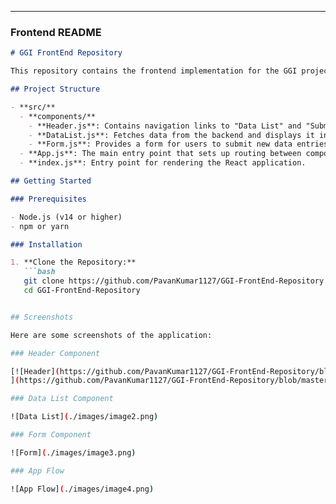 
---

### Frontend README

```markdown
# GGI FrontEnd Repository

This repository contains the frontend implementation for the GGI project, built using React. It provides a user interface for interacting with the backend API, allowing users to view and submit data.

## Project Structure

- **src/**
  - **components/**
    - **Header.js**: Contains navigation links to "Data List" and "Submit Form" pages, using Material UI `AppBar` for styling.
    - **DataList.js**: Fetches data from the backend and displays it in a Material UI `Table` or `Grid`.
    - **Form.js**: Provides a form for users to submit new data entries. Validation is handled using `React Hook Form` and `Yup`.
  - **App.js**: The main entry point that sets up routing between components.
  - **index.js**: Entry point for rendering the React application.

## Getting Started

### Prerequisites

- Node.js (v14 or higher)
- npm or yarn

### Installation

1. **Clone the Repository:**
   ```bash
   git clone https://github.com/PavanKumar1127/GGI-FrontEnd-Repository.git
   cd GGI-FrontEnd-Repository


## Screenshots

Here are some screenshots of the application:

### Header Component

[![Header](https://github.com/PavanKumar1127/GGI-FrontEnd-Repository/blob/master/src/images/image1.png)
](https://github.com/PavanKumar1127/GGI-FrontEnd-Repository/blob/master/src/images/image1.png)

### Data List Component

![Data List](./images/image2.png)

### Form Component

![Form](./images/image3.png)

### App Flow

![App Flow](./images/image4.png)
